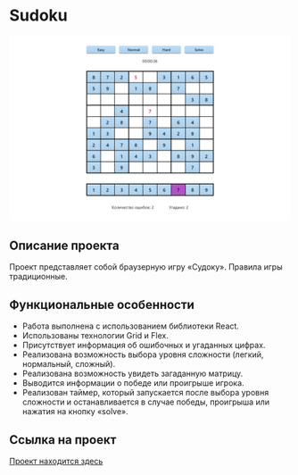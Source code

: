 # Sudoku
![Alt-фото проекта](https://github.com/eugened503/react-sudoku/blob/master/src/images/sudoku.jpg?raw=true)
## Описание проекта 
Проект представляет собой браузерную игру «Судоку». Правила игры традиционные.

## Функциональные особенности
+ Работа выполнена с использованием библиотеки React.
+ Использованы технологии Grid и Flex.
+ Присутствует информация об ошибочных и угаданных цифрах.
+ Реализована возможность выбора уровня сложности (легкий, нормальный, сложный).
+ Реализована возможность увидеть загаданную матрицу. 
+ Выводится информации о победе или проигрыше игрока.
+ Реализован таймер, который запускается после выбора уровня сложности и останавливается в случае победы, проигрыша или нажатия на кнопку «solve».

## Ссылка на проект
[Проект находится здесь](https://react-sudoku-one.vercel.app/)
